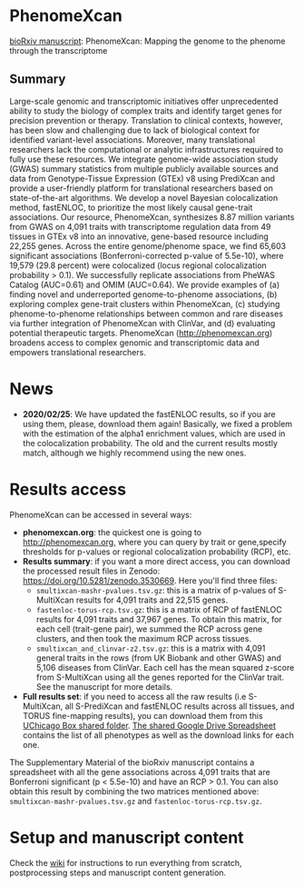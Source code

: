# PhenomeXcan

[bioRxiv manuscript](https://doi.org/10.1101/833210): PhenomeXcan: Mapping the genome to the phenome through the transcriptome


## Summary

Large-scale genomic and transcriptomic initiatives offer unprecedented ability to study the biology of complex traits 
and identify target genes for precision prevention or therapy. Translation to clinical contexts, however, has been slow
and challenging due to lack of biological context for identified variant-level associations. Moreover, many
translational researchers lack the computational or analytic infrastructures required to fully use these resources. We
integrate genome-wide association study (GWAS) summary statistics from multiple publicly available sources and data from
Genotype-Tissue Expression (GTEx) v8 using PrediXcan and provide a user-friendly platform for translational researchers
based on state-of-the-art algorithms. We develop a novel Bayesian colocalization method, fastENLOC, to prioritize the
most likely causal gene-trait associations. Our resource, PhenomeXcan, synthesizes 8.87 million variants from GWAS on
4,091 traits with transcriptome regulation data from 49 tissues in GTEx v8 into an innovative, gene-based resource
including 22,255 genes. Across the entire genome/phenome space, we find 65,603 significant associations
(Bonferroni-corrected p-value of 5.5e-10), where 19,579 (29.8 percent) were colocalized (locus regional
colocalization probability > 0.1). We successfully replicate associations from PheWAS Catalog (AUC=0.61) and OMIM
(AUC=0.64). We provide examples of (a) finding novel and underreported genome-to-phenome associations, (b) exploring
complex gene-trait clusters within PhenomeXcan, (c) studying phenome-to-phenome relationships between common and rare
diseases via further integration of PhenomeXcan with ClinVar, and (d) evaluating potential therapeutic targets.
PhenomeXcan (http://phenomexcan.org) broadens access to complex genomic and transcriptomic data and empowers
translational researchers.

# News
- **2020/02/25**: We have updated the fastENLOC results, so if you are using them, please, download them again!
Basically, we fixed a problem with the estimation of the alpha1 enrichment values, which are used in the colocalization
probability. The old and the current results mostly match, although we highly recommend using the new ones.

# Results access

PhenomeXcan can be accessed in several ways:

 * **phenomexcan.org**: the quickest one is going to http://phenomexcan.org, where you can query by trait or gene,specify thresholds for p-values or regional colocalization probability (RCP), etc.
 * **Results summary**: if you want a more direct access, you can download the processed result files in Zenodo: https://doi.org/10.5281/zenodo.3530669. Here you'll find three files:
   * `smultixcan-mashr-pvalues.tsv.gz`: this is a matrix of p-values of S-MultiXcan results for 4,091 traits and 22,515 genes.
   * `fastenloc-torus-rcp.tsv.gz`: this is a matrix of RCP of fastENLOC results for 4,091 traits and 37,967 genes. To obtain this matrix, for each cell (trait-gene pair), we summed the RCP across gene clusters, and then took the maximum RCP across tissues.
   * `smultixcan_and_clinvar-z2.tsv.gz`: this is a matrix with 4,091 general traits in the rows (from UK Biobank and other GWAS) and 5,106 diseases from ClinVar. Each cell has the mean squared z-score from S-MultiXcan using all the genes reported for the ClinVar trait. See the manuscript for more details.
 * **Full results set**: if you need to access all the raw results (i.e S-MultiXcan, all S-PrediXcan and fastENLOC results across all tissues, and TORUS fine-mapping results), you can download them from this [UChicago Box shared folder](https://uchicago.box.com/s/i6vocl9pq59gydzpefidexodyuhegmde). [The shared Google Drive Spreadsheet](https://docs.google.com/spreadsheets/d/15KEYR_G2AOkPiLi9H68Kv8HcC0PJA5B-0LX_aIlx1x0/edit?usp=sharing) contains the list of all phenotypes as well as the download links for each one.

The Supplementary Material of the bioRxiv manuscript contains a spreadsheet with all the gene associations across 4,091 traits that are Bonferroni significant (p < 5.5e-10) and have an RCP > 0.1. You can also obtain this result by combining the two matrices mentioned above: `smultixcan-mashr-pvalues.tsv.gz` and `fastenloc-torus-rcp.tsv.gz`.


# Setup and manuscript content

Check the [wiki](https://github.com/hakyimlab/phenomexcan/wiki) for instructions to run everything from scratch, postprocessing steps and manuscript content generation.
